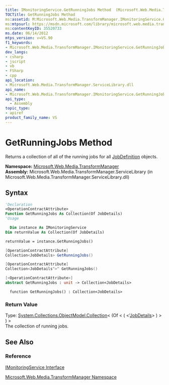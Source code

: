 ```yaml
---
title: IMonitoringService.GetRunningJobs Method  (Microsoft.Web.Media.TransformManager)
TOCTitle: GetRunningJobs Method
ms:assetid: M:Microsoft.Web.Media.TransformManager.IMonitoringService.GetRunningJobs
ms:mtpsurl: https://msdn.microsoft.com/library/microsoft.web.media.transformmanager.imonitoringservice.getrunningjobs(v=VS.90)
ms:contentKeyID: 35520733
ms.date: 06/14/2012
mtps_version: v=VS.90
f1_keywords:
- Microsoft.Web.Media.TransformManager.IMonitoringService.GetRunningJobs
dev_langs:
- csharp
- jscript
- vb
- FSharp
- cpp
api_location:
- Microsoft.Web.Media.TransformManager.ServiceLibrary.dll
api_name:
- Microsoft.Web.Media.TransformManager.IMonitoringService.GetRunningJobs
api_type:
  - Assembly
topic_type:
- apiref
product_family_name: VS
---
```


# GetRunningJobs Method

Returns a collection of all of the running jobs for all [JobDefinition](jobdefinition-class-microsoft-web-media-transformmanager.md) objects.

**Namespace:**  [Microsoft.Web.Media.TransformManager](microsoft-web-media-transformmanager-namespace.md)  
**Assembly:**  Microsoft.Web.Media.TransformManager.ServiceLibrary (in Microsoft.Web.Media.TransformManager.ServiceLibrary.dll)

## Syntax

```vb
'Declaration
<OperationContractAttribute> _
Function GetRunningJobs As Collection(Of JobDetails)
'Usage

  Dim instance As IMonitoringService
Dim returnValue As Collection(Of JobDetails)

returnValue = instance.GetRunningJobs()
```

```csharp
[OperationContractAttribute]
Collection<JobDetails> GetRunningJobs()
```

```cpp
[OperationContractAttribute]
Collection<JobDetails^>^ GetRunningJobs()
```

``` fsharp
[<OperationContractAttribute>]
abstract GetRunningJobs : unit -> Collection<JobDetails>
```

```jscript
  function GetRunningJobs() : Collection<JobDetails>
```

### Return Value

Type: [System.Collections.ObjectModel.Collection](https://msdn.microsoft.com/library/ms132397)\< (Of \< ( \<'[JobDetails](jobdetails-class-microsoft-web-media-transformmanager.md)\> ) \> ) \>  
The collection of running jobs.  

## See Also

### Reference

[IMonitoringService Interface](imonitoringservice-interface-microsoft-web-media-transformmanager.md)

[Microsoft.Web.Media.TransformManager Namespace](microsoft-web-media-transformmanager-namespace.md)
